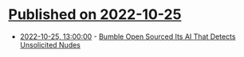# [Published on 2022-10-25](index.md)

* [2022-10-25, 13:00:00](https://news.slashdot.org/story/22/10/25/0355247/bumble-open-sourced-its-ai-that-detects-unsolicited-nudes?utm_source=rss1.0mainlinkanon&utm_medium=feed) - [Bumble Open Sourced Its AI That Detects Unsolicited Nudes](https://news.slashdot.org/story/22/10/25/0355247/bumble-open-sourced-its-ai-that-detects-unsolicited-nudes?utm_source=rss1.0mainlinkanon&utm_medium=feed)
